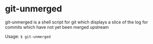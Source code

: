 git-unmerged
============

git-unmerged is a shell script for git which displays a slice of the log for commits which have not yet been merged upstream

Usage:
`$ git-unmerged`
